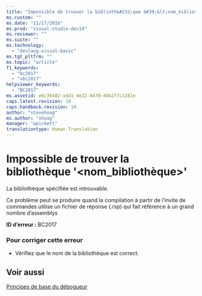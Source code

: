 ```yaml
---
title: "Impossible de trouver la biblioth&#232;que &#39;&lt;nom_biblioth&#232;que&gt;&#39; | Microsoft Docs"
ms.custom: ""
ms.date: "11/17/2016"
ms.prod: "visual-studio-dev14"
ms.reviewer: ""
ms.suite: ""
ms.technology: 
  - "devlang-visual-basic"
ms.tgt_pltfrm: ""
ms.topic: "article"
f1_keywords: 
  - "bc2017"
  - "vbc2017"
helpviewer_keywords: 
  - "BC2017"
ms.assetid: e6c36482-add1-4e22-8470-4bb2f7c1281e
caps.latest.revision: 10
caps.handback.revision: 10
author: "stevehoag"
ms.author: "shoag"
manager: "wpickett"
translationtype: Human Translation
---
```

# Impossible de trouver la biblioth&#232;que &#39;&lt;nom_biblioth&#232;que&gt;&#39;
La bibliothèque spécifiée est introuvable.  
  
 Ce problème peut se produire quand la compilation à partir de l’invite de commandes utilise un fichier de réponse \(.rsp\) qui fait référence à un grand nombre d’assemblys  
  
 **ID d’erreur :** BC2017  
  
### Pour corriger cette erreur  
  
-   Vérifiez que le nom de la bibliothèque est correct.  
  
## Voir aussi  
 [Principes de base du débogueur](/visual-studio/debugger/debugger-basics)